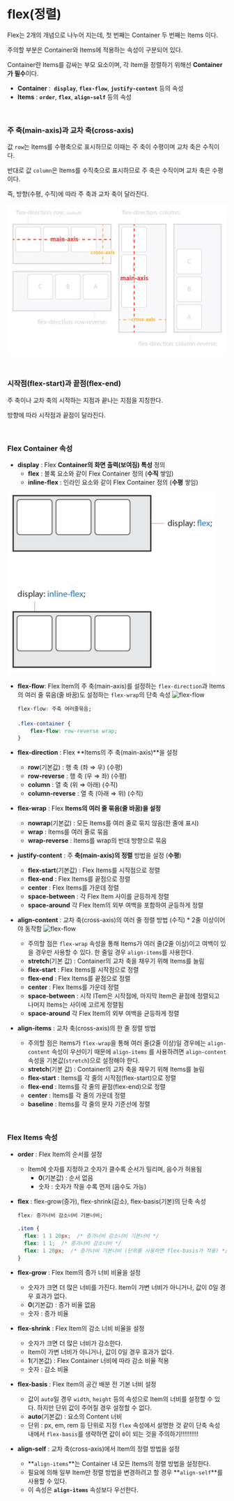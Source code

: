 # flex(정렬)

Flex는 2개의 개념으로 나누어 지는데, 첫 번째는 Container 두 번째는 Items 이다. 

주의할 부분은 Container와 Items에 적용하는 속성이 구분되어 있다. 

Container란 Items를 감싸는 부모 요소이며, 각 Item을 정렬하기 위해선 **Container가 필수**이다.

- **Container** :  **`display`**, **`flex-flow`**, **`justify-content`** 등의 속성
- **Items** : **`order`**, **`flex`**, **`align-self`** 등의 속성

<br> 

### 주 축(main-axis)과 교차 축(cross-axis)

값 `row`는 Items를 수평축으로 표시하므로 이때는 주 축이 수평이며 교차 축은 수직이다.

반대로 값 `column`은 Items를 수직축으로 표시하므로 주 축은 수직이며 교차 축은 수평이다.

즉, 방향(수평, 수직)에 따라 주 축과 교차 축이 달라진다.

![axis](./axis.png)

<br>

### 시작점(flex-start)과 끝점(flex-end)

주 축이나 교차 축의 시작하는 지점과 끝나는 지점을 지칭한다.

방향에 따라 시작점과 끝점이 달라진다.

<br>

### Flex Container 속성

- **display** : Flex **Container의 화면 출력(보여짐) 특성** 정의
    - **flex** : 블록 요소와 같이 Flex Container 정의 (**수직** 쌓임)
    - **inline-flex** : 인라인 요소와 같이 Flex Container 정의 (**수평** 쌓임)

![flex-startend](./flex-startend.png)

- **flex-flow**: Flex Item의 주 축(main-axis)를 설정하는 `flex-direction`과 Items의 여러 줄 묶음(줄 바꿈)도 설정하는 `flex-wrap`의 단축 속성
![flex-flow](./flex-flow.png)

    ```css
    flex-flow: 주축 여러줄묶음;

    .flex-container {
    	flex-flow: row-reverse wrap;
    }
    ```
    
- **flex-direction** : Flex **Items의 주 축(main-axis)**을 설정
    - **row**(기본값) : 행 축 (좌 ⇒ 우) (수평)
    - **row-reverse** : 행 축 (우 ⇒ 좌) (수평)
    - **column** : 열 축 (위 ⇒ 아래) (수직)
    - **column-reverse** : 열 축 (아래 ⇒ 위) (수직)
- **flex-wrap** : Flex **Items의 여러 줄 묶음(줄 바꿈)을 설정**
    - **nowrap**(기본값) : 모든 Items를 여러 줄로 묶지 않음(한 줄에 표시)
    - **wrap** : Items를 여러 줄로 묶음
    - **wrap-reverse** : Items를 wrap의 반대 방향으로 묶음
- **justify-content** : 주 **축(main-axis)의 정렬** 방법을 설정 (**수평**)
    - **flex-start**(기본값) : Flex Items를 시작점으로 정렬
    - **flex-end** : Flex Items를 끝점으로 정렬
    - **center** : Flex Items를 가운데 정렬
    - **space-between** : 각 Flex Item 사이를 균등하게 정렬
    - **space-around** 각 Flex Item의 외부 여백을 포함하여 균등하게 정렬
- **align-content** : 교차 축(cross-axis)의 여러 줄 정렬 방법 (수직) * 2줄 이상이어야 동작함
    ![flex-flow](https://user-images.githubusercontent.com/88661435/133093130-4148e090-9c3d-4ee6-a283-cd5b53c07aae.png)
    - 주의할 점은 `flex-wrap` 속성을 통해 Items가 여러 줄(2줄 이상)이고 여백이 있을 경우만 사용할 수 있다. 한 줄일 경우 `align-items`를 사용한다.
    - **stretch**(기본 값) : Container의 교차 축을 채우기 위해 Items를 늘림
    - **flex-start** : Flex Items를 시작점으로 정렬
    - **flex-end** : Flex Items를 끝점으로 정렬
    - **center** : Flex Items를 가운데 정렬
    - **space-between** : 시작 ITem은 시작점에, 마지막 Item은 끝점에 정렬되고 나머지 Items는 사이에 고르게 정렬됨
    - **space-around** 각 Flex Item의 외부 여백을 균등하게 정렬
- **align-items** : 교차 축(cross-axis)의 한 줄 정렬 방법
    - 주의할 점은 Items가 `flex-wrap`을 통해 여러 줄(2줄 이상)일 경우에는 `align-content` 속성이 우선이기 때문에 `align-items` 를 사용하려면 `align-content` 속성을 기본값(`stretch`)으로 설정해야 한다.
    - **stretch**(기본 값) : Container의 교차 축을 채우기 위해 Items를 늘림
    - **flex-start** : Items를 각 줄의 시작점(flex-start)으로 정렬
    - **flex-end** : Items를 각 줄의 끝점(flex-end)으로 정렬
    - **center** : Items를 각 줄의 가운데 정렬
    - **baseline** : Items를 각 줄의 문자 기준선에 정렬

<br>

### Flex Items 속성

- **order** : Flex Item의 순서를 설정

  - Item에 숫자를 지정하고 숫자가 클수록 순서가 밀리며, 음수가 허용됨
    - **0**(기본값) : 순서 없음
    - 숫자 : 숫자가 작을 수록 먼저 (음수도 가능)

- **flex**  : flex-grow(증가), flex-shrink(감소), flex-basis(기본)의 단축 속성
  ```css
  flex: 증가너비 감소너비 기본너비;
  ```

  ```css
  .item {
    flex: 1 1 20px;  /* 증가너비 감소너비 기본너비 */
    flex: 1 1;  /* 증가너비 감소너비 */
    flex: 1 20px;  /* 증가너비 기본너비 (단위를 사용하면 flex-basis가 적용) */
  }
  ```

- **flex-grow**  : Flex Item의 증가 너비 비율을 설정
  - 숫자가 크면 더 많은 너비를 가진다. Item이 가변 너비가 아니거나, 값이 0일 경우 효과가 없다.
  - **0**(기본값) : 증가 비율 없음
  - 숫자 : 증가 비율
- **flex-shrink** : Flex Item의 감소 너비 비율을 설정
  - 숫자가 크면 더 많은 너비가 감소한다.
  - Item이 가변 너비가 아니거나, 값이 0일 경우 효과가 없다.
  - **1**(기본값) : Flex Container 너비에 따라 감소 비율 적용
  - 숫자 : 감소 비율

- **flex-basis** : Flex Item의 공간 배분 전 기본 너비 설정
  - 값이 `auto`일 경우 `width`, `height` 등의 속성으로 Item의 너비를 설정할 수 있다. 하지만 단위 값이 주어질 경우 설정할 수 없다.
  - **auto**(기본값) : 요소의 Content 너비
  - 단위 : px, em, rem 등 단위로 지정
  `flex` 속성에서 설명한 것 같이 단축 속성 내에서 `flex-basis`를 생략하면 값이 `0`이 되는 것을 주의하기!!!!!!!!!!
  
- **align-self** : 교차 축(cross-axis)에서 Item의 정렬 방법을 설정
  - **`align-items`**는 Container 내 모든 Items의 정렬 방법을 설정한다.
  - 필요에 의해 일부 Item만 정렬 방법을 변경하려고 할 경우 **`align-self`**를 사용할 수 있다.
  - 이 속성은 **`align-items`** 속성보다 우선한다.

